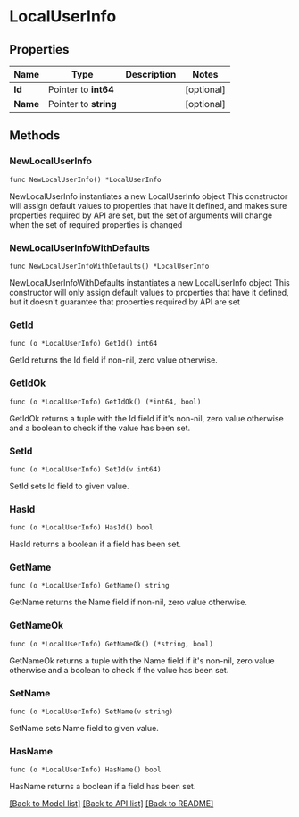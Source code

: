 # LocalUserInfo

## Properties

Name | Type | Description | Notes
------------ | ------------- | ------------- | -------------
**Id** | Pointer to **int64** |  | [optional] 
**Name** | Pointer to **string** |  | [optional] 

## Methods

### NewLocalUserInfo

`func NewLocalUserInfo() *LocalUserInfo`

NewLocalUserInfo instantiates a new LocalUserInfo object
This constructor will assign default values to properties that have it defined,
and makes sure properties required by API are set, but the set of arguments
will change when the set of required properties is changed

### NewLocalUserInfoWithDefaults

`func NewLocalUserInfoWithDefaults() *LocalUserInfo`

NewLocalUserInfoWithDefaults instantiates a new LocalUserInfo object
This constructor will only assign default values to properties that have it defined,
but it doesn't guarantee that properties required by API are set

### GetId

`func (o *LocalUserInfo) GetId() int64`

GetId returns the Id field if non-nil, zero value otherwise.

### GetIdOk

`func (o *LocalUserInfo) GetIdOk() (*int64, bool)`

GetIdOk returns a tuple with the Id field if it's non-nil, zero value otherwise
and a boolean to check if the value has been set.

### SetId

`func (o *LocalUserInfo) SetId(v int64)`

SetId sets Id field to given value.

### HasId

`func (o *LocalUserInfo) HasId() bool`

HasId returns a boolean if a field has been set.

### GetName

`func (o *LocalUserInfo) GetName() string`

GetName returns the Name field if non-nil, zero value otherwise.

### GetNameOk

`func (o *LocalUserInfo) GetNameOk() (*string, bool)`

GetNameOk returns a tuple with the Name field if it's non-nil, zero value otherwise
and a boolean to check if the value has been set.

### SetName

`func (o *LocalUserInfo) SetName(v string)`

SetName sets Name field to given value.

### HasName

`func (o *LocalUserInfo) HasName() bool`

HasName returns a boolean if a field has been set.


[[Back to Model list]](../README.md#documentation-for-models) [[Back to API list]](../README.md#documentation-for-api-endpoints) [[Back to README]](../README.md)


